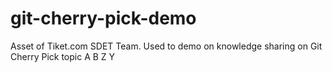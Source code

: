 # git-cherry-pick-demo
Asset of Tiket.com SDET Team. Used to demo on knowledge sharing on Git Cherry Pick topic
A
B
Z
Y



